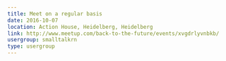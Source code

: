 ```yaml
---
title: Meet on a regular basis
date: 2016-10-07
location: Action House, Heidelberg, Heidelberg
link: http://www.meetup.com/back-to-the-future/events/xvgdrlyvnbkb/
usergroup: smalltalkrn
type: usergroup
---
```

